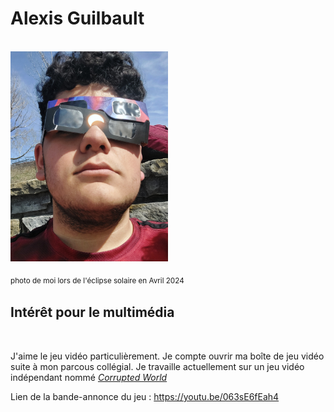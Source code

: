 # Alexis Guilbault

<br>

<img src="./medias/selfie.jpg" width="50%" height="50%">

<sub>photo de moi lors de l'éclipse solaire en Avril 2024<sub>

## Intérêt pour le multimédia

<br>

J'aime le jeu vidéo particulièrement. Je compte ouvrir ma boîte de jeu vidéo suite à mon parcous collégial. Je travaille actuellement sur un jeu vidéo indépendant nommé *<ins>Corrupted World<ins>*

Lien de la bande-annonce du jeu : https://youtu.be/063sE6fEah4
